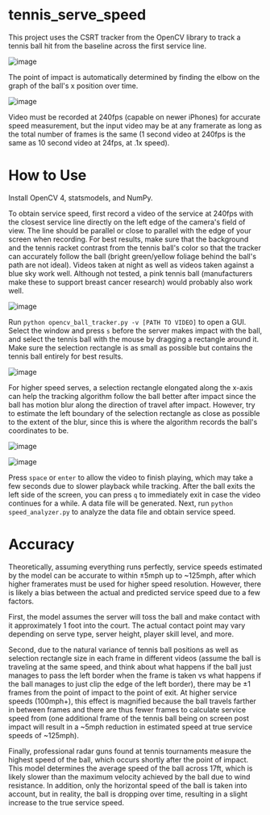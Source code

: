 # tennis_serve_speed
This project uses the CSRT tracker from the OpenCV library to track a tennis ball hit from the baseline across the first service line.

![image](https://user-images.githubusercontent.com/25471763/130425388-3e40c2c1-9653-45ad-b96b-f7550b7dabf1.png)


The point of impact is automatically determined by finding the elbow on the graph of the ball's x position over time.

![image](https://user-images.githubusercontent.com/25471763/129860575-3ce71bcd-3f1c-48c8-a8b4-bb8981373f3e.png)

Video must be recorded at 240fps (capable on newer iPhones) for accurate speed measurement, but the input video may be at any framerate as long as the total number of frames is the same (1 second video at 240fps is the same as 10 second video at 24fps, at .1x speed).

# How to Use
Install OpenCV 4, statsmodels, and NumPy.

To obtain service speed, first record a video of the service at 240fps with the closest service line directly on the left edge of the camera's field of view. The line should be parallel or close to parallel with the edge of your screen when recording. For best results, make sure that the background and the tennis racket contrast from the tennis ball's color so that the tracker can accurately follow the ball (bright green/yellow foliage behind the ball's path are not ideal). Videos taken at night as well as videos taken against a blue sky work well. Although not tested, a pink tennis ball (manufacturers make these to support breast cancer research) would probably also work well.

![image](https://user-images.githubusercontent.com/25471763/129860865-baeb59af-28d5-47f6-963b-fb72860af325.png)


Run `python opencv_ball_tracker.py -v [PATH TO VIDEO]` to open a GUI. Select the window and press `s` before the server makes impact with the ball, and select the tennis ball with the mouse by dragging a rectangle around it. Make sure the selection rectangle is as small as possible but contains the tennis ball entirely for best results.

![image](https://user-images.githubusercontent.com/25471763/129862348-bc997d73-baaa-4fba-88a2-f9139f61db79.png)

For higher speed serves, a selection rectangle elongated along the x-axis can help the tracking algorithm follow the ball better after impact since the ball has motion blur along the direction of travel after impact. However, try to estimate the left boundary of the selection rectangle as close as possible to the extent of the blur, since this is where the algorithm records the ball's coordinates to be.

![image](https://user-images.githubusercontent.com/25471763/130412579-db75b1eb-347f-404b-9791-904e5b12b69e.png)

![image](https://user-images.githubusercontent.com/25471763/130417153-094df785-6c05-41b7-8184-0b70748d4b9b.png)



Press `space` or `enter` to allow the video to finish playing, which may take a few seconds due to slower playback while tracking. After the ball exits the left side of the screen, you can press `q` to immediately exit in case the video continues for a while. A data file will be generated. Next, run `python speed_analyzer.py` to analyze the data file and obtain service speed. 

# Accuracy
Theoretically, assuming everything runs perfectly, service speeds estimated by the model can be accurate to within ±5mph up to ~125mph, after which higher framerates must be used for higher speed resolution. However, there is likely a bias between the actual and predicted service speed due to a few factors. 

First, the model assumes the server will toss the ball and make contact with it approximately 1 foot into the court. The actual contact point may vary depending on serve type, server height, player skill level, and more.

Second, due to the natural variance of tennis ball positions as well as selection rectangle size in each frame in different videos (assume the ball is traveling at the same speed, and think about what happens if the ball just manages to pass the left border when the frame is taken vs what happens if the ball manages to just clip the edge of the left border), there may be ±1 frames from the point of impact to the point of exit. At higher service speeds (100mph+), this effect is magnified because the ball travels farther in between frames and there are thus fewer frames to calculate service speed from (one additional frame of the tennis ball being on screen post impact will result in a ~5mph reduction in estimated speed at true service speeds of ~125mph). 

Finally, professional radar guns found at tennis tournaments measure the highest speed of the ball, which occurs shortly after the point of impact. This model determines the average speed of the ball across 17ft, which is likely slower than the maximum velocity achieved by the ball due to wind resistance. In addition, only the horizontal speed of the ball is taken into account, but in reality, the ball is dropping over time, resulting in a slight increase to the true service speed.
